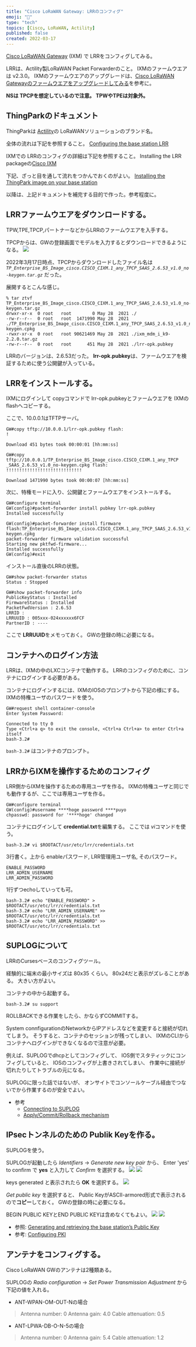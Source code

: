 ```yaml
---
title: "Cisco LoRaWAN Gateway: LRRのコンフィグ"
emoji: "🦝"
type: "tech"
topics: [Cisco, LoRaWAN, Actility]
published: false
created: 2022-03-17
---
```


[Cisco LoRaWAN Gateway](https://www.cisco.com/c/ja_jp/products/collateral/se/internet-of-things/datasheet-c78-737307.html) (IXM)
で LRRをコンフィグしてみる。

LRRは、Actility製LoRaWAN Packet Forwarderのこと。
IXMのファームウエアは v2.3.0。
IXMのファームウエアのアップグレードは、[Cisco LoRaWAN Gatewayのファームウエアをアップグレードしてみる](/articles/lorawan-cisco-gateway-upgrade.md)を参考に。

**NSは TPCPを想定しているので注意。 TPWやTPEは対象外。**

## ThingParkのドキュメント

ThingParkは [Actility](https://www.actility.com/)の LoRaWANソリューションのブランド名。

全体の流れは下記を参照すること。
[Configuring the base station LRR ](https://docs.thingpark.com/thingpark-enterprise/7.1/Content/BS-installation-guides/Configure-bs-lrr.htm)

IXMでの LRRのコンフィグの詳細は下記を参照すること。
Installing the LRR packageの[Cisco IXM](https://docs.thingpark.com/thingpark-enterprise/7.1/Content/BS-installation-guides/Cisco-IXM.htm)

下記、ざっと目を通して流れをつかんでおくのがよい。
[Installing the ThingPark image on your base station](https://docs.thingpark.com/thingpark-enterprise/7.1/Content/BS-installation-guides/Install-ThingPark-image.htm)

以降は、上記ドキュメントを補完する目的で作った。参考程度に。

## LRRファームウエアをダウンロードする。

TPW,TPE,TPCP,パートナーなどからLRRのファームウエアを入手する。

TPCPからは、GWの登録画面でモデルを入力するとダウンロードできるようになる。
![](/images/lorawan-cisco-gateway-tpcp-010.png)

2022年3月17日時点、TPCPからダウンロードしたファイル名は
*`TP_Enterprise_BS_Image_cisco.CISCO_CIXM.1_any_TPCP_SAAS_2.6.53_v1.0_no-keygen.tar.gz`* だった。

展開するとこんな感じ。

```
% tar ztvf TP_Enterprise_BS_Image_cisco.CISCO_CIXM.1_any_TPCP_SAAS_2.6.53_v1.0_no-keygen.tar.gz
drwxr-xr-x  0 root   root        0 May 28  2021 ./
-rw-r--r--  0 root   root  1471990 May 28  2021 ./TP_Enterprise_BS_Image_cisco.CISCO_CIXM.1_any_TPCP_SAAS_2.6.53_v1.0_no-keygen.cpkg
-rwxr-xr-x  0 root   root 90621469 May 28  2021 ./ixm_mdm_i_k9-2.2.0.tar.gz
-rw-r--r--  0 root   root      451 May 28  2021 ./lrr-opk.pubkey
```

LRRのバージョンは、2.6.53だった。
**lrr-opk.pubkey**は、ファームウエアを検証するために使う公開鍵が入っている。

## LRRをインストールする。

IXMにログインして copyコマンドで
lrr-opk.pubkeyとファームウエアを IXMの flashへコピーする。

ここで、10.0.0.1はTFTPサーバ。

```
GW#copy tftp://10.0.0.1/lrr-opk.pubkey flash:
!

Download 451 bytes took 00:00:01 [hh:mm:ss]
```

```
GW#copy tftp://10.0.0.1/TP_Enterprise_BS_Image_cisco.CISCO_CIXM.1_any_TPCP
_SAAS_2.6.53_v1.0_no-keygen.cpkg flash:
!!!!!!!!!!!!!!!!!!!!!!!!!!!!!

Download 1471990 bytes took 00:00:07 [hh:mm:ss]
```

次に、特権モードに入り、公開鍵とファームウエアをインストールする。

```
GW#configure terminal 
GW(config)#packet-forwarder install pubkey lrr-opk.pubkey
Installed successfully
```

```
GW(config)#packet-forwarder install firmware flash:TP_Enterprise_BS_Image_cisco.CISCO_CIXM.1_any_TPCP_SAAS_2.6.53_v1.0_no-keygen.cpkg
packet-forwarder firmware validation successful 
Starting new pktfwd-firmware...
Installed successfully
GW(config)#exit
```

インストール直後のLRRの状態。

```
GW#show packet-forwarder status
Status : Stopped
```

```
GW#show packet-forwarder info
PublicKeyStatus : Installed
FirmwareStatus : Installed
PacketFwdVersion : 2.6.53
LRRID : 
LRRUUID : 005xxx-024xxxxxx6FCF
PartnerID : ----
```

ここで **LRRUUID**をメモっておく。
GWの登録の時に必要になる。

## コンテナへのログイン方法

LRRは、IXMの中のLXCコンテナで動作する。
LRRのコンフィグのために、コンテナにログインする必要がある。

コンテナにログインするには、IXMのIOSのプロンプトから下記の様にする。
IXMの特権ユーザのパスワードを使う。

```
GW#request shell container-console 
Enter System Password:  

Connected to tty 0
Type <Ctrl+a q> to exit the console, <Ctrl+a Ctrl+a> to enter Ctrl+a itself
bash-3.2#
```

`bash-3.2#` はコンテナのプロンプト。

## LRRからIXMを操作するためのコンフィグ

LRR側からIXMを操作するための専用ユーザを作る。
IXMの特権ユーザと同じでも動作するが、ここでは専用ユーザを作る。

```
GW#configure terminal 
GW(config)#username ****hoge password ****puyo
chpasswd: password for '****hoge' changed
```

コンテナにログインして **credential.txt**を編集する。
ここでは *vi*コマンドを使う。

```
bash-3.2# vi $ROOTACT/usr/etc/lrr/credentials.txt 
```

3行書く。上から enableパスワード, LRR管理用ユーザ名, そのパスワード。

    ENABLE_PASSWORD
    LRR_ADMIN_USERNAME
    LRR_ADMIN_PASSWORD

1行ずつechoしていっても可。

```
bash-3.2# echo "ENABLE_PASSWORD" > $ROOTACT/usr/etc/lrr/credentials.txt 
bash-3.2# echo "LRR_ADMIN_USERNAME" >> $ROOTACT/usr/etc/lrr/credentials.txt 
bash-3.2# echo "LRR_ADMIN_PASSWORD" >> $ROOTACT/usr/etc/lrr/credentials.txt 
```

## SUPLOGについて

LRRのCursesベースのコンフィグツール。

経験的に端末の最小サイズは 80x35 くらい。
80x24だと表示がズレることがある。
大きい方がよい。

コンテナの中から起動する。

```
bash-3.2# su support 
```

ROLLBACKできる作業をしたら、かならずCOMMITする。

System connfigurationのNetworkからIPアドレスなどを変更すると接続が切れてしまう。
そうすると、コンテナのセッションが残ってしまい、
IXMのCLIからコンテナへログインができなくなるので注意が必要。

例えば、SUPLOGでdhcpとしてコンフィグして、
IOS側でスタティックにコンフィグしていると、
IOSのコンフィグが上書きされてしまい、
作業中に接続が切れたりしてトラブルの元になる。

SUPLOGに限った話ではないが、
オンサイトでコンソールケーブル経由でつないでから作業するのが安全でよい。

- 参考
    + [Connecting to SUPLOG](https://docs.thingpark.com/thingpark-enterprise/6.1/Content/BS-installation-guides/Connect-to-SUPLOG.htm#_Ref83035792)
    + [Apply/Commit/Rollback mechanism](https://docs.thingpark.com/thingpark-enterprise/6.1/Content/BS-installation-guides/Apply-commit-rollback-mechanism.htm#_Ref82616372)

## IPsecトンネルのための Publik Keyを作る。

SUPLOGを使う。

SUPLOGが起動したら
*Identifiers* → *Generate new key pair* から、
Enter 'yes' to confirm で **yes** と入力して *Confirm* を選択する。
![](/images/lorawan-cisco-gateway-tpcp-011.png)
![](/images/lorawan-cisco-gateway-tpcp-012.png)

keys generated と表示されたら **OK** を選択する。
![](/images/lorawan-cisco-gateway-tpcp-013.png)

*Get public key* を選択すると、
Public KeyがASCII-armored形式で表示されるので**コピー**しておく。
GWの登録の時に必要になる。

BEGIN PUBLIC KEYとEND PUBLIC KEYは含めなくてもよい。
![](/images/lorawan-cisco-gateway-tpcp-014.png)
![](/images/lorawan-cisco-gateway-tpcp-015.png)

- 参照: [Generating and retrieving the base station’s Public Key](https://docs.thingpark.com/thingpark-enterprise/6.1/Content/BS-installation-guides/Generate-retrieve-bs-public-key.htm#_Ref82102684)
- 参考: [Configuring PKI](https://docs.thingpark.com/thingpark-enterprise/6.1/Content/BS-installation-guides/Configure-PKI.htm#_Ref82102686)

## アンテナをコンフィグする。

Cisco LoRaWAN GWのアンテナは2種類ある。

SUPLOGの *Radio configuration* → *Set Power Transmission Adjustment* から下記の値を入れる。

- ANT-WPAN-OM-OUT-Nの場合
> Antenna number: 0
> Antenna gain: 4.0
> Cable attenuation: 0.5

- ANT-LPWA-DB-O-N-5の場合
> Antenna number: 0
> Antenna gain: 5.4
> Cable attenuation: 1.2
